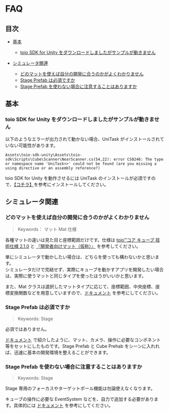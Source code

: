 # FAQ

## 目次

- [基本](FAQ.md#基本)
    - [toio SDK for Unity をダウンロードしましたがサンプルが動きません](FAQ.md#toio-SDK-for-Unity-をダウンロードしましたがサンプルが動きません)

- [シミュレータ関連](FAQ.md#シミュレータ関連)
    - [どのマットを使えば自分の開発に合うのかがよくわかりません](FAQ.md#どのマットを使えば自分の開発に合うのかがよくわかりません)
    - [Stage Prefab は必須ですか](FAQ.md#Stage-Prefab-は必須ですか)
    - [Stage Prefab を使わない場合に注意することはありますか](FAQ.md#Stage-Prefab-を使わない場合に注意することはありますか)

## 基本

### toio SDK for Unity をダウンロードしましたがサンプルが動きません

以下のようなエラーが出力されて動かない場合、UniTask がインストールされていない可能性があります。

```
Assets\toio-sdk-unity\Assets\toio-sdk\Scripts\Cube\Scanner\NearScanner.cs(54,22): error CS0246: The type or namespace name 'UniTask<>' could not be found (are you missing a using directive or an assembly reference?)
```

toio SDK for Unity を動作させるには UniTask のインストールが必須ですので、[【コチラ】](download_sdk.md#UniTask-のインストール)を参考にインストールしてください。

## シミュレータ関連

### どのマットを使えば自分の開発に合うのかがよくわかりません
> Keywords： マット Mat 仕様

各種マットの違いは見た目と座標範囲だけです。仕様は [toio™コア キューブ 技術仕様 2.1.0](https://toio.github.io/toio-spec/docs/info_position_id) と [『開発者向けマット（仮称）』](https://toio.io/blog/detail/20200423-1.html) を参考してください。

単にシミュレータで動かしたい場合は、どちらを使っても構わないかと思います。<br>
シミュレータだけで完結せず、実際にキューブを動かすアプリを開発したい場合は、実際に使うマットと同じタイプを使ったほうがいいかと思います。

また、Mat クラスは選択したマットタイプに応じて、座標範囲、中央座標、座標変換関数などを用意していますので、[ドキュメント](usage_simulator.md#2-Mat-Prefab) を参考にしてください。

### Stage Prefab は必須ですか
> Keywords: Stage

必須ではありません。

[ドキュメント](usage_simulator.md#5-Stage-Prefab) で紹介したように、マット、カメラ、操作に必要なコンポネント等をセットにしたものです。Stage Prefab と Cube Prehab をシーンに入れれば、迅速に基本の開発環境を整えることができます。

### Stage Prefab を使わない場合に注意することはありますか
> Keywords: Stage

Stage 専用のフォーカスやターゲットポール機能は勿論使えなくなります。

キューブの操作に必要な EventSystem などを、自力で追加する必要があります。具体的には [ドキュメント](usage_simulator.md#45-Cube-の操作-CubeInteraction) を参考にしてください。